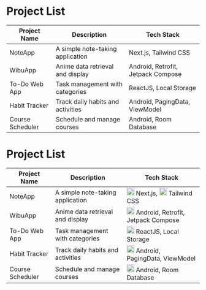 # Project List

| Project Name     | Description                        | Tech Stack                 |
|------------------|------------------------------------|----------------------------|
| NoteApp          | A simple note-taking application  | Next.js, Tailwind CSS      |
| WibuApp          | Anime data retrieval and display  | Android, Retrofit, Jetpack Compose |
| To-Do Web App    | Task management with categories    | ReactJS, Local Storage     |
| Habit Tracker    | Track daily habits and activities | Android, PagingData, ViewModel |
| Course Scheduler | Schedule and manage courses       | Android, Room Database     |

# Project List

| Project Name     | Description                        | Tech Stack                                                                                                                                   |
|------------------|------------------------------------|---------------------------------------------------------------------------------------------------------------------------------------------|
| NoteApp          | A simple note-taking application  | <img src="https://cdn.worldvectorlogo.com/logos/nextjs-2.svg" alt="Next.js" width="20"/> Next.js, <img src="https://tailwindcss.com/favicon-32x32.png" alt="Tailwind CSS" width="20"/> Tailwind CSS |
| WibuApp          | Anime data retrieval and display  | <img src="https://upload.wikimedia.org/wikipedia/commons/3/33/Android_robot.svg" alt="Android" width="20"/> Android, Retrofit, Jetpack Compose |
| To-Do Web App    | Task management with categories    | <img src="https://upload.wikimedia.org/wikipedia/commons/a/a7/React-icon.svg" alt="ReactJS" width="20"/> ReactJS, Local Storage            |
| Habit Tracker    | Track daily habits and activities | <img src="https://upload.wikimedia.org/wikipedia/commons/3/33/Android_robot.svg" alt="Android" width="20"/> Android, PagingData, ViewModel |
| Course Scheduler | Schedule and manage courses       | <img src="https://upload.wikimedia.org/wikipedia/commons/3/33/Android_robot.svg" alt="Android" width="20"/> Android, Room Database         |
